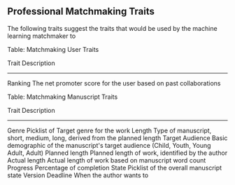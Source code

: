
## Professional Matchmaking Traits

The following traits suggest the traits that would be used by the
machine learning matchmaker to

Table: Matchmaking User Traits

  Trait     Description
  --------- ------------------------------------------------------------------
  Ranking   The net promoter score for the user based on past collaborations

Table: Matchmaking Manuscript Traits

  Trait             Description
  ----------------- ------------------------------------------------------------------------------------------
  Genre             Picklist of Target genre for the work
  Length            Type of manuscript, short, medium, long, derived from the planned length
  Target Audience   Basic demographic of the manuscript's target audience (Child, Youth, Young Adult, Adult)
  Planned length    Planned length of work, identified by the author
  Actual length     Actual length of work based on manuscript word count
  Progress          Percentage of completion
  State             Picklist of the overall manuscript state
  Version
  Deadline          When the author wants to
